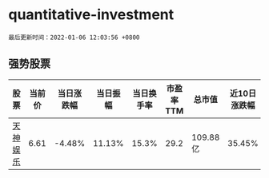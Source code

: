 # quantitative-investment

`最后更新时间：2022-01-06 12:03:56 +0800`

## 强势股票

|股票|当前价|当日涨跌幅|当日振幅|当日换手率|市盈率TTM|总市值|近10日涨跌幅|
|----|----|----|----|----|----|----|----|
|[天神娱乐](https://xueqiu.com/S/SZ002354)|6.61|-4.48%|11.13%|15.3%|29.2|109.88亿|35.45%|
